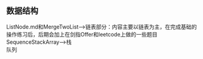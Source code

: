 ## 数据结构 ## 
ListNode.md和MergeTwoList——>链表部分：内容主要以链表为主，在完成基础的操作练习后，后期会加上在剑指Offer和leetcode上做的一些题目<br/>
SequenceStackArray——>栈<br/>
队列<br/>
